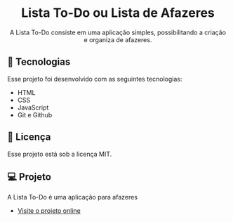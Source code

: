 <h1 align="center"> Lista To-Do ou Lista de Afazeres </h1>

<p align="center"> A Lista To-Do consiste em uma aplicação simples, possibilitando a criação e organiza de afazeres. <br/>
</p>


## 🚀 Tecnologias

Esse projeto foi desenvolvido com as seguintes tecnologias:

- HTML
- CSS
- JavaScript
- Git e Github

## :memo: Licença

Esse projeto está sob a licença MIT.

## 💻 Projeto

A Lista To-Do é uma aplicação para afazeres

- [Visite o projeto online](https://andreh-carioca.github.io/lista-toDo/)


